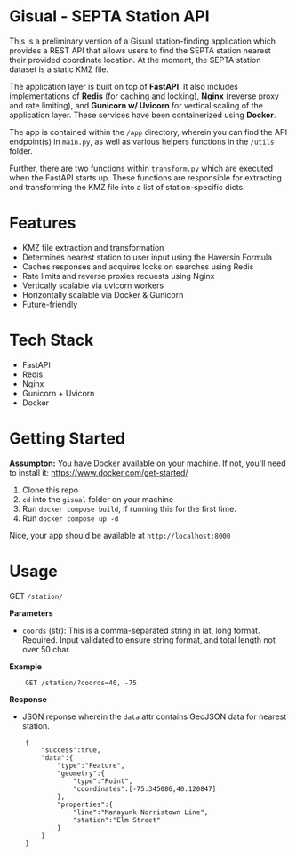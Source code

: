 # Gisual - SEPTA Station API

This is a preliminary version of a Gisual station-finding application which provides a REST API that allows users to find the SEPTA station nearest their provided coordinate location. At the moment, the SEPTA station dataset is a static KMZ file. 

The application layer is built on top of **FastAPI**. It also includes implementations of **Redis** (for caching and locking), **Nginx** (reverse proxy and rate limiting), and **Gunicorn w/ Uvicorn** for vertical scaling of the application layer. These services have been containerized using **Docker**.

The app is contained within the `/app` directory, wherein you can find the API endpoint(s) in `main.py`, as well as various helpers functions in the `/utils` folder.

Further, there are two functions within `transform.py` which are executed when the FastAPI starts up. These functions are responsible for extracting and transforming the KMZ file into a list of station-specific dicts. 

# Features

- KMZ file extraction and transformation
- Determines nearest station to user input using the Haversin Formula
- Caches responses and acquires locks on searches using Redis
- Rate limits and reverse proxies requests using Nginx
- Vertically scalable via uvicorn workers
- Horizontally scalable via Docker & Gunicorn
- Future-friendly

# Tech Stack

- FastAPI
- Redis
- Nginx
- Gunicorn + Uvicorn
- Docker

# Getting Started

**Assumpton:** You have Docker available on your machine. If not, you'll need to install it: https://www.docker.com/get-started/

1. Clone this repo
2. `cd` into the `gisual` folder on your machine
3. Run `docker compose build`, if running this for the first time.
4. Run `docker compose up -d`

Nice, your app should be available at `http://localhost:8000`

# Usage

GET `/station/` 

**Parameters**

- `coords` (str): This is a comma-separated string in lat, long format. Required. Input validated to ensure string format, and total length not over 50 char. 

**Example**

```
    GET /station/?coords=40, -75
```

**Response**

- JSON reponse wherein the `data` attr contains GeoJSON data for nearest station.

```
    {
        "success":true,
        "data":{
            "type":"Feature",
            "geometry":{
                "type":"Point",
                "coordinates":[-75.345086,40.120847]
            },
            "properties":{
                "line":"Manayunk Norristown Line",
                "station":"Elm Street"
            }
        }
    }
```